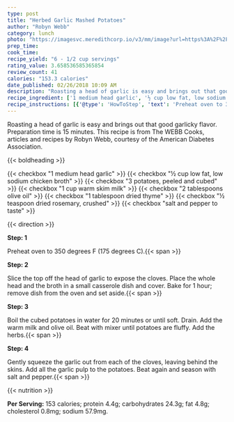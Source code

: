 ```yaml
---
type: post
title: "Herbed Garlic Mashed Potatoes"
author: "Robyn Webb"
category: lunch
photo: "https://imagesvc.meredithcorp.io/v3/mm/image?url=https%3A%2F%2Fimages.media-allrecipes.com%2Fuserphotos%2F465190.jpg"
prep_time: 
cook_time: 
recipe_yield: "6 - 1/2 cup servings"
rating_value: 3.658536585365854
review_count: 41
calories: "153.3 calories"
date_published: 02/26/2018 10:09 AM
description: "Roasting a head of garlic is easy and brings out that good garlicky flavor.  Preparation time is 15 minutes. This recipe is from The WEBB Cooks, articles and recipes by Robyn Webb, courtesy of the American Diabetes Association."
recipe_ingredient: ['1 medium head garlic', '½ cup low fat, low sodium chicken broth', '3 potatoes, peeled and cubed', '1 cup warm skim milk', '2 tablespoons olive oil', '1 tablespoon dried thyme', '½ teaspoon dried rosemary, crushed', 'salt and pepper to taste']
recipe_instructions: [{'@type': 'HowToStep', 'text': 'Preheat oven to 350 degrees F (175 degrees C).\n'}, {'@type': 'HowToStep', 'text': 'Slice the top off the head of garlic to expose the cloves. Place the whole head and the broth in a small casserole dish and cover. Bake for 1 hour; remove dish from the oven and set aside.\n'}, {'@type': 'HowToStep', 'text': 'Boil the cubed potatoes in water for 20 minutes or until soft. Drain. Add the warm milk and olive oil. Beat with mixer until potatoes are fluffy. Add the herbs.\n'}, {'@type': 'HowToStep', 'text': 'Gently squeeze the garlic out from each of the cloves, leaving behind the skins. Add all the garlic pulp to the potatoes. Beat again and season with salt and pepper.\n'}]
---
```


Roasting a head of garlic is easy and brings out that good garlicky flavor.  Preparation time is 15 minutes. This recipe is from The WEBB Cooks, articles and recipes by Robyn Webb, courtesy of the American Diabetes Association. 

{{< boldheading >}}

{{< checkbox "1 medium head garlic" >}}
{{< checkbox "½ cup low fat, low sodium chicken broth" >}}
{{< checkbox "3  potatoes, peeled and cubed" >}}
{{< checkbox "1 cup warm skim milk" >}}
{{< checkbox "2 tablespoons olive oil" >}}
{{< checkbox "1 tablespoon dried thyme" >}}
{{< checkbox "½ teaspoon dried rosemary, crushed" >}}
{{< checkbox "salt and pepper to taste" >}}


{{< direction >}}

**Step: 1**

Preheat oven to 350 degrees F (175 degrees C).{{< span >}}

**Step: 2**

Slice the top off the head of garlic to expose the cloves. Place the whole head and the broth in a small casserole dish and cover. Bake for 1 hour; remove dish from the oven and set aside.{{< span >}}

**Step: 3**

Boil the cubed potatoes in water for 20 minutes or until soft. Drain. Add the warm milk and olive oil. Beat with mixer until potatoes are fluffy. Add the herbs.{{< span >}}

**Step: 4**

Gently squeeze the garlic out from each of the cloves, leaving behind the skins. Add all the garlic pulp to the potatoes. Beat again and season with salt and pepper.{{< span >}}

{{< nutrition >}}

**Per Serving:** 153 calories; protein 4.4g; carbohydrates 24.3g; fat 4.8g; cholesterol 0.8mg; sodium 57.9mg.